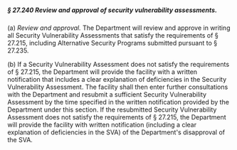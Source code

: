 ##### § 27.240 Review and approval of security vulnerability assessments. #####

(a) *Review and approval.* The Department will review and approve in writing all Security Vulnerability Assessments that satisfy the requirements of § 27.215, including Alternative Security Programs submitted pursuant to § 27.235.

(b) If a Security Vulnerability Assessment does not satisfy the requirements of § 27.215, the Department will provide the facility with a written notification that includes a clear explanation of deficiencies in the Security Vulnerability Assessment. The facility shall then enter further consultations with the Department and resubmit a sufficient Security Vulnerability Assessment by the time specified in the written notification provided by the Department under this section. If the resubmitted Security Vulnerability Assessment does not satisfy the requirements of § 27.215, the Department will provide the facility with written notification (including a clear explanation of deficiencies in the SVA) of the Department's disapproval of the SVA.